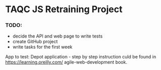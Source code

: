 # TAQC JS Retraining Project

### TODO:
- decide the API and web page to write tests
- create GitHub project
- write tasks for the first week

App to test:
Depot application - step by step instruction culd be found in https://learning.oreilly.com/ agile-web-development book.